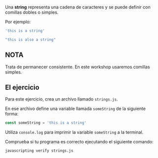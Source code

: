Una **string** representa una cadena de caracteres y se puede definir con comillas dobles o simples.

Por ejemplo:

```js
'this is a string'

"this is also a string"
```

## NOTA

Trata de permanecer consistente. En este workshop usaremos comillas simples.

## El ejercicio

Para este ejercicio, crea un archivo llamado `strings.js`.

En ese archivo define una variable llamada `someString` de la siguiente forma:

```js
const someString = 'this is a string'
```

Utiliza `console.log` para imprimir la variable `someString` a la terminal.

Comprueba si tu programa es correcto ejecutando el siguiente comando:

`javascripting verify strings.js`
